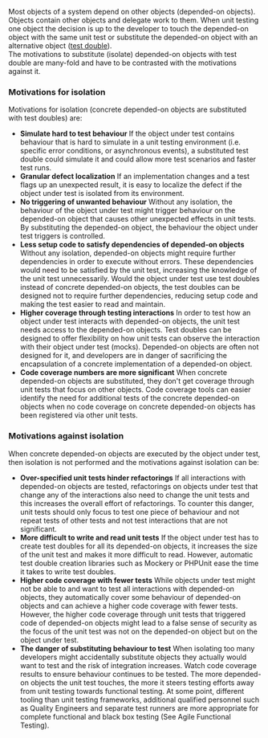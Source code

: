 Most objects of a system depend on other objects (depended-on objects). Objects contain other objects and delegate work to them. When unit testing one object the decision is up to the developer to touch the depended-on object with the same unit test or substitute the depended-on object with an alternative object ([test double](https://phpunit.readthedocs.io/en/9.5/test-doubles.html)).  
The motivations to substitute (isolate) depended-on objects with test double are many-fold and have to be contrasted with the motivations against it.

### Motivations for isolation

Motivations for isolation (concrete depended-on objects are substituted with test doubles) are:

* **Simulate hard to test behaviour** If the object under test contains behaviour that is hard to simulate in a unit testing environment (i.e. specific error conditions, or asynchronous events), a substituted test double could simulate it and could allow more test scenarios and faster test runs.
* **Granular defect localization** If an implementation changes and a test flags up an unexpected result, it is easy to localize the defect if the object under test is isolated from its environment.
* **No triggering of unwanted behaviour** Without any isolation, the behaviour of the object under test might trigger behaviour on the depended-on object that causes other unexpected effects in unit tests. By substituting the depended-on object, the behaviour the object under test triggers is controlled.
* **Less setup code to satisfy dependencies of depended-on objects** Without any isolation, depended-on objects might require further dependencies in order to execute without errors. These dependencies would need to be satisfied by the unit test, increasing the knowledge of the unit test unnecessarily. Would the object under test use test doubles instead of concrete depended-on objects, the test doubles can be designed not to require further dependencies, reducing setup code and making the test easier to read and maintain.
* **Higher coverage through testing interactions** In order to test how an object under test interacts with depended-on objects, the unit test needs access to the depended-on objects. Test doubles can be designed to offer flexibility on how unit tests can observe the interaction with their object under test (mocks). Depended-on objects are often not designed for it, and developers are in danger of sacrificing the encapsulation of a concrete implementation of a depended-on object.
* **Code coverage numbers are more significant** When concrete depended-on objects are substituted, they don't get coverage through unit tests that focus on other objects. Code coverage tools can easier identify the need for additional tests of the concrete depended-on objects when no code coverage on concrete depended-on objects has been registered via other unit tests.

### Motivations against isolation

When concrete depended-on objects are executed by the object under test, then isolation is not performed and the motivations against isolation can be:

* **Over-specified unit tests hinder refactorings** If all interactions with depended-on objects are tested, refactorings on objects under test that change any of the interactions also need to change the unit tests and this increases the overall effort of refactorings. To counter this danger, unit tests should only focus to test one piece of behaviour and not repeat tests of other tests and not test interactions that are not significant.
* **More difficult to write and read unit tests** If the object under test has to create test doubles for all its depended-on objects, it increases the size of the unit test and makes it more difficult to read. However, automatic test double creation libraries such as Mockery or PHPUnit ease the time it takes to write test doubles.
* **Higher code coverage with fewer tests** While objects under test might not be able to and want to test all interactions with depended-on objects, they automatically cover some behaviour of depended-on objects and can achieve a higher code coverage with fewer tests. However, the higher code coverage through unit tests that triggered code of depended-on objects might lead to a false sense of security as the focus of the unit test was not on the depended-on object but on the object under test.
* **The danger of substituting behaviour to test** When isolating too many developers might accidentally substitute objects they actually would want to test and the risk of integration increases. Watch code coverage results to ensure behaviour continues to be tested. The more depended-on objects the unit test touches, the more it steers testing efforts away from unit testing towards functional testing. At some point, different tooling than unit testing frameworks, additional qualified personnel such as Quality Engineers and separate test runners are more appropriate for complete functional and black box testing (See Agile Functional Testing).